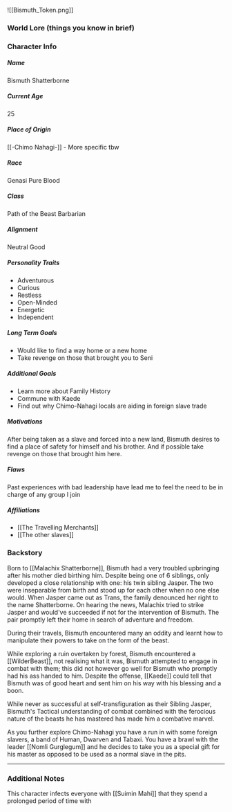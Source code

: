 ![[Bismuth_Token.png]]
### World Lore (things you know in brief)


### Character Info

##### Name 
Bismuth Shatterborne

##### Current Age
25

##### Place of Origin
[[-Chimo Nahagi-]] - More specific tbw

##### Race
Genasi Pure Blood

##### Class
Path of the Beast Barbarian

##### Alignment
Neutral Good

##### Personality Traits
- Adventurous
- Curious
- Restless
- Open-Minded
- Energetic
- Independent

##### Long Term Goals
- Would like to find a way home or a new home
- Take revenge on those that brought you to Seni

##### Additional Goals
- Learn more about Family History
- Commune with Kaede
- Find out why Chimo-Nahagi locals are aiding in foreign slave trade

##### Motivations
After being taken as a slave and forced into a new land, Bismuth desires to find a place of safety for himself and his brother. And if possible take revenge on those that brought him here.

##### Flaws
Past experiences with bad leadership have lead me to feel the need to be in charge of any group I join

##### Affiliations
- [[The Travelling Merchants]]
- [[The other slaves]]

### Backstory

Born to [[Malachix Shatterborne]], Bismuth had a very troubled upbringing after his mother died birthing him. Despite being one of 6 siblings, only developed a close relationship with one: his twin sibling Jasper. The two were inseparable from birth and stood up for each other when no one else would. When Jasper came out as Trans, the family denounced her right to the name Shatterborne. On hearing the news, Malachix tried to strike Jasper and would've succeeded if not for the intervention of Bismuth. The pair promptly left their home in search of adventure and freedom. 

During their travels, Bismuth encountered many an oddity and learnt how to manipulate their powers to take on the form of the beast. 

While exploring a ruin overtaken by forest, Bismuth encountered a [[WilderBeast]], not realising what it was, Bismuth attempted to engage in combat with them; this did not however go well for Bismuth who promptly had his ass handed to him. Despite the offense, [[Kaede]] could tell that Bismuth was of good heart and sent him on his way with his blessing and a boon.

While never as successful at self-transfiguration as their Sibling Jasper, Bismuth's Tactical understanding of combat combined with the ferocious nature of the beasts he has mastered has made him a combative marvel. 

As you further explore Chimo-Nahagi you have a run in with some foreign slavers, a band of Human, Dwarven and Tabaxi. You have a brawl with the leader [[Nomli Gurglegum]] and he decides to take you as a special gift for his master as opposed to be used as a normal slave in the pits. 


---
### Additional Notes
This character infects everyone with [[Suimin Mahi]] that they spend a prolonged period of time with